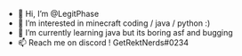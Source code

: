 - 👋 Hi, I’m @LegitPhase
- 👀 I’m interested in minecraft coding / java / python :)
- 🌱 I’m currently learning java but its boring asf and bugging
- 📫 Reach me on discord ! GetRektNerds#0234

<!---
LegitPhase/LegitPhase is a ✨ special ✨ repository because its `README.md` (this file) appears on your GitHub profile.
You can click the Preview link to take a look at your changes.
--->
